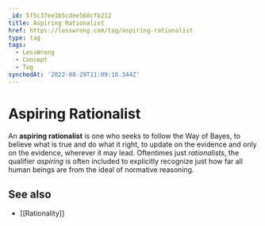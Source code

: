 ```yaml
---
_id: 5f5c37ee1b5cdee568cfb212
title: Aspiring Rationalist
href: https://lesswrong.com/tag/aspiring-rationalist
type: tag
tags:
  - LessWrong
  - Concept
  - Tag
synchedAt: '2022-08-29T11:09:16.344Z'
---
```

# Aspiring Rationalist

An **aspiring rationalist** is one who seeks to follow the Way of Bayes, to believe what is true and do what it right, to update on the evidence and only on the evidence, wherever it may lead. Oftentimes just *rationalists*, the qualifier *aspiring* is often included to explicitly recognize just how far all human beings are from the ideal of normative reasoning.

## See also

*   [[Rationality]]